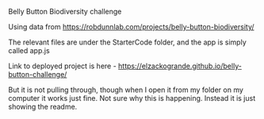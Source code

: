 Belly Button Biodiversity challenge

Using data from https://robdunnlab.com/projects/belly-button-biodiversity/

The relevant files are under the StarterCode folder, and the app is simply called app.js

Link to deployed project is here - https://elzackogrande.github.io/belly-button-challenge/

But it is not pulling through, though when I open it from my folder on my computer it works just fine. Not sure why this is happening. Instead it is just showing the readme.
